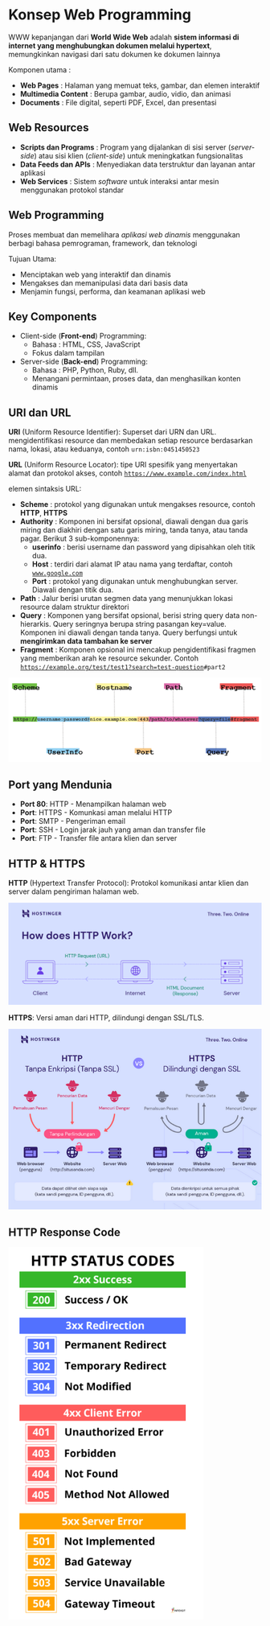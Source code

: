 # Konsep Web Programming

WWW kepanjangan dari **World Wide Web** adalah **sistem informasi di internet yang menghubungkan dokumen melalui hypertext**, memungkinkan navigasi dari satu dokumen ke dokumen lainnya

Komponen utama :
- **Web Pages**             : Halaman yang memuat teks, gambar, dan elemen interaktif
- **Multimedia Content**    : Berupa gambar, audio, vidio, dan animasi
- **Documents**             : File digital, seperti PDF, Excel, dan presentasi

## Web Resources

- **Scripts dan Programs**  : Program yang dijalankan di sisi server (_server-side_) atau sisi klien (_client-side_) untuk meningkatkan fungsionalitas
- **Data Feeds dan APIs**   : Menyediakan data terstruktur dan layanan antar aplikasi
- **Web Services**          : Sistem _software_ untuk interaksi antar mesin menggunakan protokol standar

## Web Programming

Proses membuat dan memelihara _aplikasi web dinamis_ menggunakan berbagi bahasa pemrograman, framework, dan teknologi

Tujuan Utama:

- Menciptakan web yang interaktif dan dinamis
- Mengakses dan memanipulasi data dari basis data
- Menjamin fungsi, performa, dan keamanan aplikasi web

## Key Components

- Client-side (**Front-end**) Programming:
  - Bahasa : HTML, CSS, JavaScript
  - Fokus dalam tampilan
- Server-side (**Back-end**) Programming:
  - Bahasa : PHP, Python, Ruby, dll.
  - Menangani permintaan, proses data, dan menghasilkan konten dinamis

## URI dan URL

**URI** (Uniform Resource Identifier): Superset dari URN dan URL. mengidentifikasi resource dan membedakan setiap resource berdasarkan nama, lokasi, atau keduanya, contoh <code>urn:isbn:0451450523</code>

**URL** (Uniform Resource Locator): tipe URI spesifik yang menyertakan alamat dan protokol akses, contoh <code>https://www.example.com/index.html</code>

elemen sintaksis URL:
- **Scheme** : protokol yang digunakan untuk mengakses resource, contoh **HTTP**, **HTTPS**
- **Authority** : Komponen ini bersifat opsional, diawali dengan dua garis miring dan diakhiri dengan satu garis miring, tanda tanya, atau tanda pagar. Berikut 3 sub-komponennya:
  - **userinfo** : berisi username dan password yang dipisahkan oleh titik dua.
  - **Host** : terdiri dari alamat IP atau nama yang terdaftar, contoh <code>www.google.com</code>
  - **Port** : protokol yang digunakan untuk menghubungkan server. Diawali dengan titik dua.
- **Path** : Jalur berisi urutan segmen data yang menunjukkan lokasi resource dalam struktur direktori
- **Query** : Komponen yang bersifat opsional, berisi string query data non-hierarkis. Query seringnya berupa string pasangan key=value. Komponen ini diawali dengan tanda tanya. Query berfungsi untuk **mengirimkan data tambahan ke server**
- **Fragment** : Komponen opsional ini mencakup pengidentifikasi fragmen yang memberikan arah ke resource sekunder. Contoh <code>https://example.org/test/test1?search=test-question<bold>#part2</bold></code>

![URL](/assets/URL.png)

## Port yang Mendunia

- **Port 80**: HTTP - Menampilkan halaman web
- **Port**: HTTPS - Komunkasi aman melalui HTTP
- **Port**: SMTP - Pengeriman email
- **Port**: SSH - Login jarak jauh yang aman dan transfer file
- **Port**: FTP - Transfer file antara klien dan server

## HTTP & HTTPS

**HTTP** (Hypertext Transfer Protocol): Protokol komunikasi antar klien dan server dalam pengiriman halaman web.

![HTTP](/assets/HTTP.png)

**HTTPS**: Versi aman dari HTTP, dilindungi dengan SSL/TLS.

![HTTPS](/assets/HTTPS.png)

## HTTP Response Code

![HTTP Response Code](/assets/HTTPStatusCodes.png)